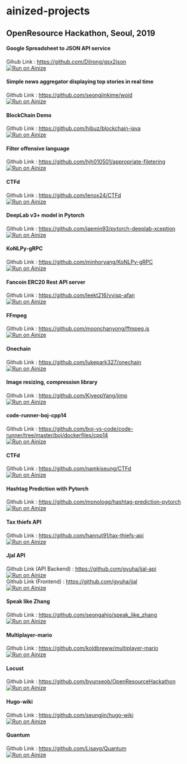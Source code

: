 # ainized-projects

## OpenResource Hackathon, Seoul, 2019

#### Google Spreadsheet to JSON API service  
Gihub Link : https://github.com/Dilrong/gsx2json  
[![Run on Ainize](https://ainize.ai/static/images/run_on_ainize_button.svg)](https://ainize.web.app/redirect?git_repo=github.com/Dilrong/gsx2json)   

#### Simple news aggregator displaying top stories in real time
Github Link : https://github.com/seongjinkime/woid  
[![Run on Ainize](https://ainize.ai/static/images/run_on_ainize_button.svg)](https://ainize.web.app/redirect?git_repo=github.com/seongjinkime/woid)

#### BlockChain Demo  
Github Link : https://github.com/hibuz/blockchain-java  
[![Run on Ainize](https://ainize.ai/static/images/run_on_ainize_button.svg)](https://ainize.web.app/redirect?git_repo=github.com/hibuz/blockchain-java)

#### Filter offensive language  
Github Link : https://github.com/hjh010501/appropriate-filetering  
[![Run on Ainize](https://ainize.ai/static/images/run_on_ainize_button.svg)](http://104.154.113.3/)

#### CTFd  
Github Link : https://github.com/lenox24/CTFd  
[![Run on Ainize](https://ainize.ai/static/images/run_on_ainize_button.svg)](https://ainize.web.app/redirect?git_repo=github.com/lenox24/CTFd)  

#### DeepLab v3+ model in Pytorch  
Github Link : https://github.com/jaemin93/pytorch-deeplab-xception  
[![Run on Ainize](https://ainize.ai/static/images/run_on_ainize_button.svg)](https://ainize.web.app/redirect?git_repo=github.com/jaemin93/pytorch-deeplab-xception)  

#### KoNLPy-gRPC  
Github Link : https://github.com/minhoryang/KoNLPy-gRPC  
[![Run on Ainize](https://ainize.ai/static/images/run_on_ainize_button.svg)](https://ainize.web.app/redirect?git_repo=github.com/minhoryang/KoNLPy-gRPC)  

#### Fancoin ERC20 Rest API server  
Github Link : https://github.com/leekt216/vvisp-afan  
[![Run on Ainize](https://www.ainize.ai/static/images/run_on_ainize_button.svg)](https://ainize.web.app/redirect?git_repo=github.com/leekt216/vvisp-afan)  

#### FFmpeg  
Github Link : https://github.com/moonchanyong/ffmpeg.js  
[![Run on Ainize](https://ainize.ai/static/images/run_on_ainize_button.svg)](https://ainize.ai/deployment/moonchanyong/ffmpeg-js)  

#### Onechain  
Github Link : https://github.com/lukepark327/onechain  
[![Run on Ainize](https://ainize.ai/static/images/run_on_ainize_button.svg)](https://ainize.web.app/redirect?git_repo=github.com/lukepark327/onechain)  

#### Image resizing, compression library  
Github Link : https://github.com/KiyeopYang/jimp  
[![Run on Ainize](https://ainize.ai/static/images/run_on_ainize_button.svg)](https://ainize.web.app/redirect?git_repo=github.com/KiyeopYang/jimp)  

#### code-runner-boj-cpp14  
Github Link : https://github.com/boj-vs-code/code-runner/tree/master/boj/dockerfiles/cpp14  
[![Run on Ainize](https://www.ainize.ai/static/images/run_on_ainize_button.svg)](https://ainize.web.app/redirect?git_repo=github.com/boj-vs-code/code-runner/boj/dockerfiles/cpp14)  

#### CTFd  
Github Link : https://github.com/namkiseung/CTFd  
[![Run on Ainize](https://ainize.ai/static/images/run_on_ainize_button.svg)](https://ainize.web.app/redirect?git_repo=github.com/namkiseung/CTFd)  

#### Hashtag Prediction with Pytorch  
Github Link : https://github.com/monologg/hashtag-prediction-pytorch  
[![Run on Ainize](https://ainize.ai/static/images/run_on_ainize_button.svg)](https://ainize.web.app/redirect?git_repo=github.com/monologg/hashtag-prediction-pytorch)  

#### Tax thiefs API  
Github Link : https://github.com/hannut91/tax-thiefs-api  
[![Run on Ainize](https://ainize.ai/static/images/run_on_ainize_button.svg)](https://endpoint.ainize.ai/hannut91/tax-thiefs-api/thiefs)  

#### Jjal API  
Github Link (API Backend) : https://github.com/gyuha/jjal-api  
[![Run on Ainize](https://www.ainize.ai/static/images/run_on_ainize_button.svg)](https://ainize.web.app/redirect?git_repo=github.com/gyuha/jjal-api)  
Github Link (Frontend) : https://github.com/gyuha/jjal  
[![Run on Ainize](https://www.ainize.ai/static/images/run_on_ainize_button.svg)](https://ainize.web.app/redirect?git_repo=github.com/gyuha/jjal)  

#### Speak like Zhang  
Github Link : https://github.com/seongahjo/speak_like_zhang  
[![Run on Ainize](https://ainize.ai/static/images/run_on_ainize_button.svg)](http://34.69.120.34)  

#### Multiplayer-mario  
Github Link : https://github.com/koldbreww/multiplayer-mario  
[![Run on Ainize](https://ainize.ai/static/images/run_on_ainize_button.svg)](https://ainize.web.app/redirect?git_repo=github.com/koldbreww/multiplayer-mario)  

#### Locust  
Github Link : https://github.com/byunseob/OpenResourceHackathon  
[![Run on Ainize](https://ainize.ai/static/images/run_on_ainize_button.svg)](http://34.67.222.84/locust/form)  

#### Hugo-wiki  
Github Link : https://github.com/seungjin/hugo-wiki  
[![Run on Ainize](https://ainize.ai/static/images/run_on_ainize_button.svg)](http://34.84.67.31:80)  

#### Quantum  
Github Link : https://github.com/Lisayg/Quantum  
[![Run on Ainize](https://ainize.ai/static/images/run_on_ainize_button.svg)](https://ainize.web.app/redirect?git_repo=github.com/Lisayg/Quantum)  
